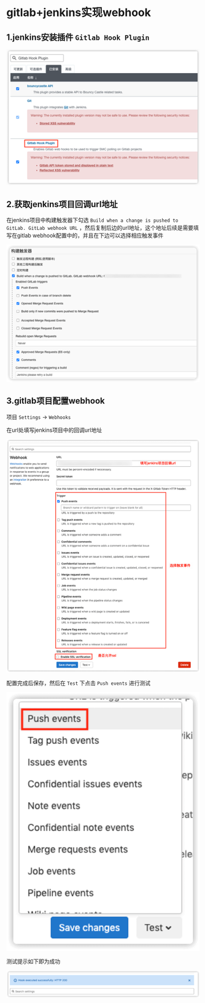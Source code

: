 # gitlab+jenkins实现webhook



## 1.jenkins安装插件 `Gitlab Hook Plugin`



![iShot2021-10-19_14.46.23](https://github.com/pptfz/picgo-images/blob/master/img/iShot2021-10-19_14.46.23.png)



## 2.获取jenkins项目回调url地址

在jenkins项目中构建触发器下勾选 `Build when a change is pushed to GitLab. GitLab webhook URL` ，然后复制后边的url地址，这个地址后续是需要填写在gitlab webhook配置中的，并且在下边可以选择相应触发事件

![iShot_2022-09-20_17.50.28](https://github.com/pptfz/picgo-images/blob/master/img/iShot_2022-09-20_17.50.28.png)





## 3.gitlab项目配置webhook

项目 `Settings` -> `Webhooks` 

在url处填写jenkins项目中的回调url地址

![iShot2021-10-19_16.14.06](https://github.com/pptfz/picgo-images/blob/master/img/iShot2021-10-19_16.14.06.png)





配置完成后保存，然后在 `Test` 下点击 `Push events` 进行测试

![iShot2021-10-19_16.54.31](https://github.com/pptfz/picgo-images/blob/master/img/iShot2021-10-19_16.54.31.png)



测试提示如下即为成功

![iShot2021-10-19_17.01.34](https://github.com/pptfz/picgo-images/blob/master/img/iShot2021-10-19_17.01.34.png)







